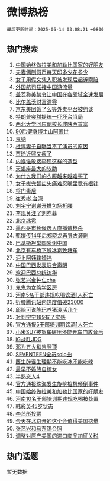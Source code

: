 # 微博热榜

`最后更新时间：2025-05-14 03:08:21 +0800`

## 热门搜索

1. [中国始终做拉美和加勒比国家的好朋友](https://m.weibo.cn/search?containerid=100103type%3D1%26t%3D10%26q%3D%23%E4%B8%AD%E5%9B%BD%E5%A7%8B%E7%BB%88%E5%81%9A%E6%8B%89%E7%BE%8E%E5%92%8C%E5%8A%A0%E5%8B%92%E6%AF%94%E5%9B%BD%E5%AE%B6%E7%9A%84%E5%A5%BD%E6%9C%8B%E5%8F%8B%23&stream_entry_id=51&isnewpage=1&extparam=seat%3D1%26cate%3D10103%26dgr%3D0%26pos%3D0%26filter_type%3Drealtimehot%26stream_entry_id%3D51%26c_type%3D51%26q%3D%2523%25E4%25B8%25AD%25E5%259B%25BD%25E5%25A7%258B%25E7%25BB%2588%25E5%2581%259A%25E6%258B%2589%25E7%25BE%258E%25E5%2592%258C%25E5%258A%25A0%25E5%258B%2592%25E6%25AF%2594%25E5%259B%25BD%25E5%25AE%25B6%25E7%259A%2584%25E5%25A5%25BD%25E6%259C%258B%25E5%258F%258B%2523%26display_time%3D1747163299%26pre_seqid%3D17471632999370234898617)
1. [夫妻俩制假币每天印多少花多少](https://m.weibo.cn/search?containerid=100103type%3D1%26t%3D10%26q%3D%23%E5%A4%AB%E5%A6%BB%E4%BF%A9%E5%88%B6%E5%81%87%E5%B8%81%E6%AF%8F%E5%A4%A9%E5%8D%B0%E5%A4%9A%E5%B0%91%E8%8A%B1%E5%A4%9A%E5%B0%91%23&stream_entry_id=31&isnewpage=1&extparam=seat%3D1%26cate%3D5001%26band_rank%3D1%26stream_entry_id%3D31%26realpos%3D1%26flag%3D2%26lcate%3D5001%26pos%3D0%26filter_type%3Drealtimehot%26dgr%3D0%26c_type%3D31%26q%3D%2523%25E5%25A4%25AB%25E5%25A6%25BB%25E4%25BF%25A9%25E5%2588%25B6%25E5%2581%2587%25E5%25B8%2581%25E6%25AF%258F%25E5%25A4%25A9%25E5%258D%25B0%25E5%25A4%259A%25E5%25B0%2591%25E8%258A%25B1%25E5%25A4%259A%25E5%25B0%2591%2523%26display_time%3D1747163299%26pre_seqid%3D17471632999370234898617)
1. [女子用假文凭入职被发现后起诉索赔](https://m.weibo.cn/search?containerid=100103type%3D1%26t%3D10%26q%3D%23%E5%A5%B3%E5%AD%90%E7%94%A8%E5%81%87%E6%96%87%E5%87%AD%E5%85%A5%E8%81%8C%E8%A2%AB%E5%8F%91%E7%8E%B0%E5%90%8E%E8%B5%B7%E8%AF%89%E7%B4%A2%E8%B5%94%23&stream_entry_id=31&isnewpage=1&extparam=seat%3D1%26cate%3D5001%26band_rank%3D2%26stream_entry_id%3D31%26realpos%3D2%26flag%3D0%26lcate%3D5001%26pos%3D1%26filter_type%3Drealtimehot%26dgr%3D0%26c_type%3D31%26q%3D%2523%25E5%25A5%25B3%25E5%25AD%2590%25E7%2594%25A8%25E5%2581%2587%25E6%2596%2587%25E5%2587%25AD%25E5%2585%25A5%25E8%2581%258C%25E8%25A2%25AB%25E5%258F%2591%25E7%258E%25B0%25E5%2590%258E%25E8%25B5%25B7%25E8%25AF%2589%25E7%25B4%25A2%25E8%25B5%2594%2523%26display_time%3D1747163299%26pre_seqid%3D17471632999370234898617)
1. [外国航司狂接中国游流量](https://m.weibo.cn/search?containerid=100103type%3D1%26t%3D10%26q%3D%23%E5%A4%96%E5%9B%BD%E8%88%AA%E5%8F%B8%E7%8B%82%E6%8E%A5%E4%B8%AD%E5%9B%BD%E6%B8%B8%E6%B5%81%E9%87%8F%23&stream_entry_id=31&isnewpage=1&extparam=seat%3D1%26cate%3D5001%26band_rank%3D3%26stream_entry_id%3D31%26realpos%3D3%26flag%3D0%26lcate%3D5001%26pos%3D2%26filter_type%3Drealtimehot%26dgr%3D0%26c_type%3D31%26q%3D%2523%25E5%25A4%2596%25E5%259B%25BD%25E8%2588%25AA%25E5%258F%25B8%25E7%258B%2582%25E6%258E%25A5%25E4%25B8%25AD%25E5%259B%25BD%25E6%25B8%25B8%25E6%25B5%2581%25E9%2587%258F%2523%26display_time%3D1747163299%26pre_seqid%3D17471632999370234898617)
1. [盖茨称美禁令让中国在各领域全速发展](https://m.weibo.cn/search?containerid=100103type%3D1%26t%3D10%26q%3D%23%E7%9B%96%E8%8C%A8%E7%A7%B0%E7%BE%8E%E7%A6%81%E4%BB%A4%E8%AE%A9%E4%B8%AD%E5%9B%BD%E5%9C%A8%E5%90%84%E9%A2%86%E5%9F%9F%E5%85%A8%E9%80%9F%E5%8F%91%E5%B1%95%23&stream_entry_id=31&isnewpage=1&extparam=seat%3D1%26cate%3D5001%26band_rank%3D4%26stream_entry_id%3D31%26realpos%3D4%26flag%3D0%26lcate%3D5001%26pos%3D3%26filter_type%3Drealtimehot%26dgr%3D0%26c_type%3D31%26q%3D%2523%25E7%259B%2596%25E8%258C%25A8%25E7%25A7%25B0%25E7%25BE%258E%25E7%25A6%2581%25E4%25BB%25A4%25E8%25AE%25A9%25E4%25B8%25AD%25E5%259B%25BD%25E5%259C%25A8%25E5%2590%2584%25E9%25A2%2586%25E5%259F%259F%25E5%2585%25A8%25E9%2580%259F%25E5%258F%2591%25E5%25B1%2595%2523%26display_time%3D1747163299%26pre_seqid%3D17471632999370234898617)
1. [比尔盖茨财富清零](https://m.weibo.cn/search?containerid=100103type%3D1%26t%3D10%26q%3D%23%E6%AF%94%E5%B0%94%E7%9B%96%E8%8C%A8%E8%B4%A2%E5%AF%8C%E6%B8%85%E9%9B%B6%23&stream_entry_id=31&isnewpage=1&extparam=seat%3D1%26cate%3D5001%26band_rank%3D5%26stream_entry_id%3D31%26realpos%3D5%26flag%3D0%26lcate%3D5001%26pos%3D4%26filter_type%3Drealtimehot%26dgr%3D0%26c_type%3D31%26q%3D%2523%25E6%25AF%2594%25E5%25B0%2594%25E7%259B%2596%25E8%258C%25A8%25E8%25B4%25A2%25E5%25AF%258C%25E6%25B8%2585%25E9%259B%25B6%2523%26display_time%3D1747163299%26pre_seqid%3D17471632999370234898617)
1. [京东美团饿了么等外卖平台被约谈](https://m.weibo.cn/search?containerid=100103type%3D1%26t%3D10%26q%3D%23%E4%BA%AC%E4%B8%9C%E7%BE%8E%E5%9B%A2%E9%A5%BF%E4%BA%86%E4%B9%88%E7%AD%89%E5%A4%96%E5%8D%96%E5%B9%B3%E5%8F%B0%E8%A2%AB%E7%BA%A6%E8%B0%88%23&stream_entry_id=31&isnewpage=1&extparam=seat%3D1%26cate%3D5001%26band_rank%3D6%26stream_entry_id%3D31%26realpos%3D6%26flag%3D16%26lcate%3D5001%26pos%3D5%26filter_type%3Drealtimehot%26dgr%3D0%26c_type%3D31%26q%3D%2523%25E4%25BA%25AC%25E4%25B8%259C%25E7%25BE%258E%25E5%259B%25A2%25E9%25A5%25BF%25E4%25BA%2586%25E4%25B9%2588%25E7%25AD%2589%25E5%25A4%2596%25E5%258D%2596%25E5%25B9%25B3%25E5%258F%25B0%25E8%25A2%25AB%25E7%25BA%25A6%25E8%25B0%2588%2523%26display_time%3D1747163299%26pre_seqid%3D17471632999370234898617)
1. [特朗普突然提统一吓坏台当局](https://m.weibo.cn/search?containerid=100103type%3D1%26t%3D10%26q%3D%23%E7%89%B9%E6%9C%97%E6%99%AE%E7%AA%81%E7%84%B6%E6%8F%90%E7%BB%9F%E4%B8%80%E5%90%93%E5%9D%8F%E5%8F%B0%E5%BD%93%E5%B1%80%23&stream_entry_id=31&isnewpage=1&extparam=seat%3D1%26cate%3D5001%26band_rank%3D7%26stream_entry_id%3D31%26realpos%3D7%26flag%3D0%26lcate%3D5001%26pos%3D6%26filter_type%3Drealtimehot%26dgr%3D0%26c_type%3D31%26q%3D%2523%25E7%2589%25B9%25E6%259C%2597%25E6%2599%25AE%25E7%25AA%2581%25E7%2584%25B6%25E6%258F%2590%25E7%25BB%259F%25E4%25B8%2580%25E5%2590%2593%25E5%259D%258F%25E5%258F%25B0%25E5%25BD%2593%25E5%25B1%2580%2523%26display_time%3D1747163299%26pre_seqid%3D17471632999370234898617)
1. [西北大学回应副校长成陕西首富](https://m.weibo.cn/search?containerid=100103type%3D1%26t%3D10%26q%3D%23%E8%A5%BF%E5%8C%97%E5%A4%A7%E5%AD%A6%E5%9B%9E%E5%BA%94%E5%89%AF%E6%A0%A1%E9%95%BF%E6%88%90%E9%99%95%E8%A5%BF%E9%A6%96%E5%AF%8C%23&stream_entry_id=31&isnewpage=1&extparam=seat%3D1%26cate%3D5001%26band_rank%3D8%26stream_entry_id%3D31%26realpos%3D8%26flag%3D0%26lcate%3D5001%26pos%3D7%26filter_type%3Drealtimehot%26dgr%3D0%26c_type%3D31%26q%3D%2523%25E8%25A5%25BF%25E5%258C%2597%25E5%25A4%25A7%25E5%25AD%25A6%25E5%259B%259E%25E5%25BA%2594%25E5%2589%25AF%25E6%25A0%25A1%25E9%2595%25BF%25E6%2588%2590%25E9%2599%2595%25E8%25A5%25BF%25E9%25A6%2596%25E5%25AF%258C%2523%26display_time%3D1747163299%26pre_seqid%3D17471632999370234898617)
1. [90后健身博主山阿离世](https://m.weibo.cn/search?containerid=100103type%3D1%26t%3D10%26q%3D%2390%E5%90%8E%E5%81%A5%E8%BA%AB%E5%8D%9A%E4%B8%BB%E5%B1%B1%E9%98%BF%E7%A6%BB%E4%B8%96%23&stream_entry_id=31&isnewpage=1&extparam=seat%3D1%26cate%3D5001%26band_rank%3D9%26stream_entry_id%3D31%26realpos%3D9%26flag%3D0%26lcate%3D5001%26pos%3D8%26filter_type%3Drealtimehot%26dgr%3D0%26c_type%3D31%26q%3D%252390%25E5%2590%258E%25E5%2581%25A5%25E8%25BA%25AB%25E5%258D%259A%25E4%25B8%25BB%25E5%25B1%25B1%25E9%2598%25BF%25E7%25A6%25BB%25E4%25B8%2596%2523%26display_time%3D1747163299%26pre_seqid%3D17471632999370234898617)
1. [戛纳](https://m.weibo.cn/search?containerid=100103type%3D1%26t%3D10%26q%3D%23%E6%88%9B%E7%BA%B3%23&stream_entry_id=31&isnewpage=1&extparam=seat%3D1%26cate%3D5001%26band_rank%3D10%26stream_entry_id%3D31%26realpos%3D10%26flag%3D0%26lcate%3D5001%26pos%3D9%26filter_type%3Drealtimehot%26dgr%3D0%26c_type%3D31%26q%3D%2523%25E6%2588%259B%25E7%25BA%25B3%2523%26display_time%3D1747163299%26pre_seqid%3D17471632999370234898617)
1. [杜淳妻子自曝当不了演员的原因](https://m.weibo.cn/search?containerid=100103type%3D1%26t%3D10%26q%3D%23%E6%9D%9C%E6%B7%B3%E5%A6%BB%E5%AD%90%E8%87%AA%E6%9B%9D%E5%BD%93%E4%B8%8D%E4%BA%86%E6%BC%94%E5%91%98%E7%9A%84%E5%8E%9F%E5%9B%A0%23&stream_entry_id=31&isnewpage=1&extparam=seat%3D1%26cate%3D5001%26band_rank%3D11%26stream_entry_id%3D31%26realpos%3D11%26flag%3D2%26lcate%3D5001%26pos%3D10%26filter_type%3Drealtimehot%26dgr%3D0%26c_type%3D31%26q%3D%2523%25E6%259D%259C%25E6%25B7%25B3%25E5%25A6%25BB%25E5%25AD%2590%25E8%2587%25AA%25E6%259B%259D%25E5%25BD%2593%25E4%25B8%258D%25E4%25BA%2586%25E6%25BC%2594%25E5%2591%2598%25E7%259A%2584%25E5%258E%259F%25E5%259B%25A0%2523%26display_time%3D1747163299%26pre_seqid%3D17471632999370234898617)
1. [贾玲近照又瘦了](https://m.weibo.cn/search?containerid=100103type%3D1%26t%3D10%26q%3D%23%E8%B4%BE%E7%8E%B2%E8%BF%91%E7%85%A7%E5%8F%88%E7%98%A6%E4%BA%86%23&stream_entry_id=31&isnewpage=1&extparam=seat%3D1%26cate%3D5001%26band_rank%3D12%26stream_entry_id%3D31%26realpos%3D12%26flag%3D2%26lcate%3D5001%26pos%3D11%26filter_type%3Drealtimehot%26dgr%3D0%26c_type%3D31%26q%3D%2523%25E8%25B4%25BE%25E7%258E%25B2%25E8%25BF%2591%25E7%2585%25A7%25E5%258F%2588%25E7%2598%25A6%25E4%25BA%2586%2523%26display_time%3D1747163299%26pre_seqid%3D17471632999370234898617)
1. [内娱谁敢接李现这样的造型](https://m.weibo.cn/search?containerid=100103type%3D1%26t%3D10%26q%3D%E5%86%85%E5%A8%B1%E8%B0%81%E6%95%A2%E6%8E%A5%E6%9D%8E%E7%8E%B0%E8%BF%99%E6%A0%B7%E7%9A%84%E9%80%A0%E5%9E%8B&stream_entry_id=31&isnewpage=1&extparam=seat%3D1%26cate%3D5001%26band_rank%3D13%26stream_entry_id%3D31%26realpos%3D13%26flag%3D0%26lcate%3D5001%26pos%3D12%26filter_type%3Drealtimehot%26dgr%3D0%26c_type%3D31%26q%3D%25E5%2586%2585%25E5%25A8%25B1%25E8%25B0%2581%25E6%2595%25A2%25E6%258E%25A5%25E6%259D%258E%25E7%258E%25B0%25E8%25BF%2599%25E6%25A0%25B7%25E7%259A%2584%25E9%2580%25A0%25E5%259E%258B%26display_time%3D1747163299%26pre_seqid%3D17471632999370234898617)
1. [天蝎座最大的软肋](https://m.weibo.cn/search?containerid=100103type%3D1%26t%3D10%26q%3D%23%E5%A4%A9%E8%9D%8E%E5%BA%A7%E6%9C%80%E5%A4%A7%E7%9A%84%E8%BD%AF%E8%82%8B%23&stream_entry_id=31&isnewpage=1&extparam=seat%3D1%26cate%3D5001%26band_rank%3D14%26stream_entry_id%3D31%26realpos%3D14%26flag%3D0%26lcate%3D5001%26pos%3D13%26filter_type%3Drealtimehot%26dgr%3D0%26c_type%3D31%26q%3D%2523%25E5%25A4%25A9%25E8%259D%258E%25E5%25BA%25A7%25E6%259C%2580%25E5%25A4%25A7%25E7%259A%2584%25E8%25BD%25AF%25E8%2582%258B%2523%26display_time%3D1747163299%26pre_seqid%3D17471632999370234898617)
1. [为什么我们的衣服越来越难买了](https://m.weibo.cn/search?containerid=100103type%3D1%26t%3D10%26q%3D%23%E4%B8%BA%E4%BB%80%E4%B9%88%E6%88%91%E4%BB%AC%E7%9A%84%E8%A1%A3%E6%9C%8D%E8%B6%8A%E6%9D%A5%E8%B6%8A%E9%9A%BE%E4%B9%B0%E4%BA%86%23&stream_entry_id=31&isnewpage=1&extparam=seat%3D1%26cate%3D5001%26band_rank%3D15%26stream_entry_id%3D31%26realpos%3D15%26flag%3D0%26lcate%3D5001%26pos%3D14%26filter_type%3Drealtimehot%26dgr%3D0%26c_type%3D31%26q%3D%2523%25E4%25B8%25BA%25E4%25BB%2580%25E4%25B9%2588%25E6%2588%2591%25E4%25BB%25AC%25E7%259A%2584%25E8%25A1%25A3%25E6%259C%258D%25E8%25B6%258A%25E6%259D%25A5%25E8%25B6%258A%25E9%259A%25BE%25E4%25B9%25B0%25E4%25BA%2586%2523%26display_time%3D1747163299%26pre_seqid%3D17471632999370234898617)
1. [女子拔完智齿头痛难忍嘴里竟有根针](https://m.weibo.cn/search?containerid=100103type%3D1%26t%3D10%26q%3D%23%E5%A5%B3%E5%AD%90%E6%8B%94%E5%AE%8C%E6%99%BA%E9%BD%BF%E5%A4%B4%E7%97%9B%E9%9A%BE%E5%BF%8D%E5%98%B4%E9%87%8C%E7%AB%9F%E6%9C%89%E6%A0%B9%E9%92%88%23&stream_entry_id=31&isnewpage=1&extparam=seat%3D1%26cate%3D5001%26band_rank%3D16%26stream_entry_id%3D31%26realpos%3D16%26flag%3D0%26lcate%3D5001%26pos%3D15%26filter_type%3Drealtimehot%26dgr%3D0%26c_type%3D31%26q%3D%2523%25E5%25A5%25B3%25E5%25AD%2590%25E6%258B%2594%25E5%25AE%258C%25E6%2599%25BA%25E9%25BD%25BF%25E5%25A4%25B4%25E7%2597%259B%25E9%259A%25BE%25E5%25BF%258D%25E5%2598%25B4%25E9%2587%258C%25E7%25AB%259F%25E6%259C%2589%25E6%25A0%25B9%25E9%2592%2588%2523%26display_time%3D1747163299%26pre_seqid%3D17471632999370234898617)
1. [将门毒后](https://m.weibo.cn/search?containerid=100103type%3D1%26t%3D10%26q%3D%E5%B0%86%E9%97%A8%E6%AF%92%E5%90%8E&stream_entry_id=31&isnewpage=1&extparam=seat%3D1%26cate%3D5001%26band_rank%3D17%26stream_entry_id%3D31%26realpos%3D17%26flag%3D0%26lcate%3D5001%26pos%3D16%26filter_type%3Drealtimehot%26dgr%3D0%26c_type%3D31%26q%3D%25E5%25B0%2586%25E9%2597%25A8%25E6%25AF%2592%25E5%2590%258E%26display_time%3D1747163299%26pre_seqid%3D17471632999370234898617)
1. [崔秀彬 台湾](https://m.weibo.cn/search?containerid=100103type%3D1%26t%3D10%26q%3D%E5%B4%94%E7%A7%80%E5%BD%AC+%E5%8F%B0%E6%B9%BE&stream_entry_id=31&isnewpage=1&extparam=seat%3D1%26cate%3D5001%26band_rank%3D18%26stream_entry_id%3D31%26realpos%3D18%26flag%3D0%26lcate%3D5001%26pos%3D17%26filter_type%3Drealtimehot%26dgr%3D0%26c_type%3D31%26q%3D%25E5%25B4%2594%25E7%25A7%2580%25E5%25BD%25AC%2520%25E5%258F%25B0%25E6%25B9%25BE%26display_time%3D1747163299%26pre_seqid%3D17471632999370234898617)
1. [刘宇宁谢谢开推包场折腰](https://m.weibo.cn/search?containerid=100103type%3D1%26t%3D10%26q%3D%23%E5%88%98%E5%AE%87%E5%AE%81%E8%B0%A2%E8%B0%A2%E5%BC%80%E6%8E%A8%E5%8C%85%E5%9C%BA%E6%8A%98%E8%85%B0%23&stream_entry_id=31&isnewpage=1&extparam=seat%3D1%26cate%3D5001%26band_rank%3D19%26stream_entry_id%3D31%26realpos%3D19%26flag%3D0%26lcate%3D5001%26pos%3D18%26filter_type%3Drealtimehot%26dgr%3D0%26c_type%3D31%26q%3D%2523%25E5%2588%2598%25E5%25AE%2587%25E5%25AE%2581%25E8%25B0%25A2%25E8%25B0%25A2%25E5%25BC%2580%25E6%258E%25A8%25E5%258C%2585%25E5%259C%25BA%25E6%258A%2598%25E8%2585%25B0%2523%26display_time%3D1747163299%26pre_seqid%3D17471632999370234898617)
1. [李现关注了刘亦菲](https://m.weibo.cn/search?containerid=100103type%3D1%26t%3D10%26q%3D%23%E6%9D%8E%E7%8E%B0%E5%85%B3%E6%B3%A8%E4%BA%86%E5%88%98%E4%BA%A6%E8%8F%B2%23&stream_entry_id=31&isnewpage=1&extparam=seat%3D1%26cate%3D5001%26band_rank%3D20%26stream_entry_id%3D31%26realpos%3D20%26flag%3D0%26lcate%3D5001%26pos%3D19%26filter_type%3Drealtimehot%26dgr%3D0%26c_type%3D31%26q%3D%2523%25E6%259D%258E%25E7%258E%25B0%25E5%2585%25B3%25E6%25B3%25A8%25E4%25BA%2586%25E5%2588%2598%25E4%25BA%25A6%25E8%258F%25B2%2523%26display_time%3D1747163299%26pre_seqid%3D17471632999370234898617)
1. [北京冰雹](https://m.weibo.cn/search?containerid=100103type%3D1%26t%3D10%26q%3D%E5%8C%97%E4%BA%AC%E5%86%B0%E9%9B%B9&stream_entry_id=31&isnewpage=1&extparam=seat%3D1%26cate%3D5001%26band_rank%3D21%26stream_entry_id%3D31%26realpos%3D21%26flag%3D0%26lcate%3D5001%26pos%3D20%26filter_type%3Drealtimehot%26dgr%3D0%26c_type%3D31%26q%3D%25E5%258C%2597%25E4%25BA%25AC%25E5%2586%25B0%25E9%259B%25B9%26display_time%3D1747163299%26pre_seqid%3D17471632999370234898617)
1. [墨西哥市长候选人直播遭枪杀](https://m.weibo.cn/search?containerid=100103type%3D1%26t%3D10%26q%3D%23%E5%A2%A8%E8%A5%BF%E5%93%A5%E5%B8%82%E9%95%BF%E5%80%99%E9%80%89%E4%BA%BA%E7%9B%B4%E6%92%AD%E9%81%AD%E6%9E%AA%E6%9D%80%23&stream_entry_id=31&isnewpage=1&extparam=seat%3D1%26cate%3D5001%26band_rank%3D22%26stream_entry_id%3D31%26realpos%3D22%26flag%3D0%26lcate%3D5001%26pos%3D21%26filter_type%3Drealtimehot%26dgr%3D0%26c_type%3D31%26q%3D%2523%25E5%25A2%25A8%25E8%25A5%25BF%25E5%2593%25A5%25E5%25B8%2582%25E9%2595%25BF%25E5%2580%2599%25E9%2580%2589%25E4%25BA%25BA%25E7%259B%25B4%25E6%2592%25AD%25E9%2581%25AD%25E6%259E%25AA%25E6%259D%2580%2523%26display_time%3D1747163299%26pre_seqid%3D17471632999370234898617)
1. [甄嬛传14年后郑晓龙再导古装剧](https://m.weibo.cn/search?containerid=100103type%3D1%26t%3D10%26q%3D%23%E7%94%84%E5%AC%9B%E4%BC%A014%E5%B9%B4%E5%90%8E%E9%83%91%E6%99%93%E9%BE%99%E5%86%8D%E5%AF%BC%E5%8F%A4%E8%A3%85%E5%89%A7%23&stream_entry_id=31&isnewpage=1&extparam=seat%3D1%26cate%3D5001%26band_rank%3D23%26stream_entry_id%3D31%26realpos%3D23%26flag%3D0%26lcate%3D5001%26pos%3D22%26filter_type%3Drealtimehot%26dgr%3D0%26c_type%3D31%26q%3D%2523%25E7%2594%2584%25E5%25AC%259B%25E4%25BC%25A014%25E5%25B9%25B4%25E5%2590%258E%25E9%2583%2591%25E6%2599%2593%25E9%25BE%2599%25E5%2586%258D%25E5%25AF%25BC%25E5%258F%25A4%25E8%25A3%2585%25E5%2589%25A7%2523%26display_time%3D1747163299%26pre_seqid%3D17471632999370234898617)
1. [巴基斯坦举国感谢中国](https://m.weibo.cn/search?containerid=100103type%3D1%26t%3D10%26q%3D%E5%B7%B4%E5%9F%BA%E6%96%AF%E5%9D%A6%E4%B8%BE%E5%9B%BD%E6%84%9F%E8%B0%A2%E4%B8%AD%E5%9B%BD&stream_entry_id=31&isnewpage=1&extparam=seat%3D1%26cate%3D5001%26band_rank%3D24%26stream_entry_id%3D31%26realpos%3D24%26flag%3D0%26lcate%3D5001%26pos%3D23%26filter_type%3Drealtimehot%26dgr%3D0%26c_type%3D31%26q%3D%25E5%25B7%25B4%25E5%259F%25BA%25E6%2596%25AF%25E5%259D%25A6%25E4%25B8%25BE%25E5%259B%25BD%25E6%2584%259F%25E8%25B0%25A2%25E4%25B8%25AD%25E5%259B%25BD%26display_time%3D1747163299%26pre_seqid%3D17471632999370234898617)
1. [北京有车桥下躲冰雹致堵车](https://m.weibo.cn/search?containerid=100103type%3D1%26t%3D10%26q%3D%23%E5%8C%97%E4%BA%AC%E6%9C%89%E8%BD%A6%E6%A1%A5%E4%B8%8B%E8%BA%B2%E5%86%B0%E9%9B%B9%E8%87%B4%E5%A0%B5%E8%BD%A6%23&stream_entry_id=31&isnewpage=1&extparam=seat%3D1%26cate%3D5001%26band_rank%3D25%26stream_entry_id%3D31%26realpos%3D25%26flag%3D0%26lcate%3D5001%26pos%3D24%26filter_type%3Drealtimehot%26dgr%3D0%26c_type%3D31%26q%3D%2523%25E5%258C%2597%25E4%25BA%25AC%25E6%259C%2589%25E8%25BD%25A6%25E6%25A1%25A5%25E4%25B8%258B%25E8%25BA%25B2%25E5%2586%25B0%25E9%259B%25B9%25E8%2587%25B4%25E5%25A0%25B5%25E8%25BD%25A6%2523%26display_time%3D1747163299%26pre_seqid%3D17471632999370234898617)
1. [沪上阿姨鞠婧祎](https://m.weibo.cn/search?containerid=100103type%3D1%26t%3D10%26q%3D%23%E6%B2%AA%E4%B8%8A%E9%98%BF%E5%A7%A8%E9%9E%A0%E5%A9%A7%E7%A5%8E%23&stream_entry_id=31&isnewpage=1&extparam=seat%3D1%26cate%3D5001%26band_rank%3D26%26stream_entry_id%3D31%26realpos%3D26%26flag%3D0%26lcate%3D5001%26pos%3D25%26filter_type%3Drealtimehot%26dgr%3D0%26c_type%3D31%26q%3D%2523%25E6%25B2%25AA%25E4%25B8%258A%25E9%2598%25BF%25E5%25A7%25A8%25E9%259E%25A0%25E5%25A9%25A7%25E7%25A5%258E%2523%26display_time%3D1747163299%26pre_seqid%3D17471632999370234898617)
1. [中国巴西发表联合声明](https://m.weibo.cn/search?containerid=100103type%3D1%26t%3D10%26q%3D%23%E4%B8%AD%E5%9B%BD%E5%B7%B4%E8%A5%BF%E5%8F%91%E8%A1%A8%E8%81%94%E5%90%88%E5%A3%B0%E6%98%8E%23&stream_entry_id=31&isnewpage=1&extparam=seat%3D1%26cate%3D5001%26band_rank%3D27%26stream_entry_id%3D31%26realpos%3D27%26flag%3D0%26lcate%3D5001%26pos%3D26%26filter_type%3Drealtimehot%26dgr%3D0%26c_type%3D31%26q%3D%2523%25E4%25B8%25AD%25E5%259B%25BD%25E5%25B7%25B4%25E8%25A5%25BF%25E5%258F%2591%25E8%25A1%25A8%25E8%2581%2594%25E5%2590%2588%25E5%25A3%25B0%25E6%2598%258E%2523%26display_time%3D1747163299%26pre_seqid%3D17471632999370234898617)
1. [欢迎巴西总统访华](https://m.weibo.cn/search?containerid=100103type%3D1%26t%3D10%26q%3D%23%E6%AC%A2%E8%BF%8E%E5%B7%B4%E8%A5%BF%E6%80%BB%E7%BB%9F%E8%AE%BF%E5%8D%8E%23&stream_entry_id=31&isnewpage=1&extparam=seat%3D1%26cate%3D5001%26band_rank%3D28%26stream_entry_id%3D31%26realpos%3D28%26flag%3D1%26lcate%3D5001%26pos%3D27%26filter_type%3Drealtimehot%26dgr%3D0%26c_type%3D31%26q%3D%2523%25E6%25AC%25A2%25E8%25BF%258E%25E5%25B7%25B4%25E8%25A5%25BF%25E6%2580%25BB%25E7%25BB%259F%25E8%25AE%25BF%25E5%258D%258E%2523%26display_time%3D1747163299%26pre_seqid%3D17471632999370234898617)
1. [张艺兴金钟仁cha](https://m.weibo.cn/search?containerid=100103type%3D1%26t%3D10%26q%3D%23%E5%BC%A0%E8%89%BA%E5%85%B4%E9%87%91%E9%92%9F%E4%BB%81cha%23&stream_entry_id=31&isnewpage=1&extparam=seat%3D1%26cate%3D5001%26band_rank%3D29%26stream_entry_id%3D31%26realpos%3D29%26flag%3D0%26lcate%3D5001%26pos%3D28%26filter_type%3Drealtimehot%26dgr%3D0%26c_type%3D31%26q%3D%2523%25E5%25BC%25A0%25E8%2589%25BA%25E5%2585%25B4%25E9%2587%2591%25E9%2592%259F%25E4%25BB%2581cha%2523%26display_time%3D1747163299%26pre_seqid%3D17471632999370234898617)
1. [鬼鬼为女购学区房](https://m.weibo.cn/search?containerid=100103type%3D1%26t%3D10%26q%3D%23%E9%AC%BC%E9%AC%BC%E4%B8%BA%E5%A5%B3%E8%B4%AD%E5%AD%A6%E5%8C%BA%E6%88%BF%23&stream_entry_id=31&isnewpage=1&extparam=seat%3D1%26cate%3D5001%26band_rank%3D30%26stream_entry_id%3D31%26realpos%3D30%26flag%3D0%26lcate%3D5001%26pos%3D29%26filter_type%3Drealtimehot%26dgr%3D0%26c_type%3D31%26q%3D%2523%25E9%25AC%25BC%25E9%25AC%25BC%25E4%25B8%25BA%25E5%25A5%25B3%25E8%25B4%25AD%25E5%25AD%25A6%25E5%258C%25BA%25E6%2588%25BF%2523%26display_time%3D1747163299%26pre_seqid%3D17471632999370234898617)
1. [河南5名干部违规吃喝饮酒1人死亡](https://m.weibo.cn/search?containerid=100103type%3D1%26t%3D10%26q%3D%23%E6%B2%B3%E5%8D%975%E5%90%8D%E5%B9%B2%E9%83%A8%E8%BF%9D%E8%A7%84%E5%90%83%E5%96%9D%E9%A5%AE%E9%85%921%E4%BA%BA%E6%AD%BB%E4%BA%A1%23&stream_entry_id=31&isnewpage=1&extparam=seat%3D1%26cate%3D5001%26band_rank%3D31%26stream_entry_id%3D31%26realpos%3D31%26flag%3D0%26lcate%3D5001%26pos%3D30%26filter_type%3Drealtimehot%26dgr%3D0%26c_type%3D31%26q%3D%2523%25E6%25B2%25B3%25E5%258D%25975%25E5%2590%258D%25E5%25B9%25B2%25E9%2583%25A8%25E8%25BF%259D%25E8%25A7%2584%25E5%2590%2583%25E5%2596%259D%25E9%25A5%25AE%25E9%2585%25921%25E4%25BA%25BA%25E6%25AD%25BB%25E4%25BA%25A1%2523%26display_time%3D1747163299%26pre_seqid%3D17471632999370234898617)
1. [折腰腾讯站内热度值破23000](https://m.weibo.cn/search?containerid=100103type%3D1%26t%3D10%26q%3D%E6%8A%98%E8%85%B0%E8%85%BE%E8%AE%AF%E7%AB%99%E5%86%85%E7%83%AD%E5%BA%A6%E5%80%BC%E7%A0%B423000&stream_entry_id=31&isnewpage=1&extparam=seat%3D1%26cate%3D5001%26band_rank%3D32%26stream_entry_id%3D31%26realpos%3D32%26flag%3D1%26lcate%3D5001%26pos%3D31%26filter_type%3Drealtimehot%26dgr%3D0%26c_type%3D31%26q%3D%25E6%258A%2598%25E8%2585%25B0%25E8%2585%25BE%25E8%25AE%25AF%25E7%25AB%2599%25E5%2586%2585%25E7%2583%25AD%25E5%25BA%25A6%25E5%2580%25BC%25E7%25A0%25B423000%26display_time%3D1747163299%26pre_seqid%3D17471632999370234898617)
1. [邱贻可说陈玘养猪没活几个](https://m.weibo.cn/search?containerid=100103type%3D1%26t%3D10%26q%3D%23%E9%82%B1%E8%B4%BB%E5%8F%AF%E8%AF%B4%E9%99%88%E7%8E%98%E5%85%BB%E7%8C%AA%E6%B2%A1%E6%B4%BB%E5%87%A0%E4%B8%AA%23&stream_entry_id=31&isnewpage=1&extparam=seat%3D1%26cate%3D5001%26band_rank%3D33%26stream_entry_id%3D31%26realpos%3D33%26flag%3D0%26lcate%3D5001%26pos%3D32%26filter_type%3Drealtimehot%26dgr%3D0%26c_type%3D31%26q%3D%2523%25E9%2582%25B1%25E8%25B4%25BB%25E5%258F%25AF%25E8%25AF%25B4%25E9%2599%2588%25E7%258E%2598%25E5%2585%25BB%25E7%258C%25AA%25E6%25B2%25A1%25E6%25B4%25BB%25E5%2587%25A0%25E4%25B8%25AA%2523%26display_time%3D1747163299%26pre_seqid%3D17471632999370234898617)
1. [对刘宇宁189有了实感](https://m.weibo.cn/search?containerid=100103type%3D1%26t%3D10%26q%3D%E5%AF%B9%E5%88%98%E5%AE%87%E5%AE%81189%E6%9C%89%E4%BA%86%E5%AE%9E%E6%84%9F&stream_entry_id=31&isnewpage=1&extparam=seat%3D1%26cate%3D5001%26band_rank%3D34%26stream_entry_id%3D31%26realpos%3D34%26flag%3D0%26lcate%3D5001%26pos%3D33%26filter_type%3Drealtimehot%26dgr%3D0%26c_type%3D31%26q%3D%25E5%25AF%25B9%25E5%2588%2598%25E5%25AE%2587%25E5%25AE%2581189%25E6%259C%2589%25E4%25BA%2586%25E5%25AE%259E%25E6%2584%259F%26display_time%3D1747163299%26pre_seqid%3D17471632999370234898617)
1. [官方通报5干部培训期饮酒1人死亡](https://m.weibo.cn/search?containerid=100103type%3D1%26t%3D10%26q%3D%23%E5%AE%98%E6%96%B9%E9%80%9A%E6%8A%A55%E5%B9%B2%E9%83%A8%E5%9F%B9%E8%AE%AD%E6%9C%9F%E9%A5%AE%E9%85%921%E4%BA%BA%E6%AD%BB%E4%BA%A1%23&stream_entry_id=31&isnewpage=1&extparam=seat%3D1%26cate%3D5001%26band_rank%3D35%26stream_entry_id%3D31%26realpos%3D35%26flag%3D0%26lcate%3D5001%26pos%3D34%26filter_type%3Drealtimehot%26dgr%3D0%26c_type%3D31%26q%3D%2523%25E5%25AE%2598%25E6%2596%25B9%25E9%2580%259A%25E6%258A%25A55%25E5%25B9%25B2%25E9%2583%25A8%25E5%259F%25B9%25E8%25AE%25AD%25E6%259C%259F%25E9%25A5%25AE%25E9%2585%25921%25E4%25BA%25BA%25E6%25AD%25BB%25E4%25BA%25A1%2523%26display_time%3D1747163299%26pre_seqid%3D17471632999370234898617)
1. [小米SU7被货车碾压还能开车门放音乐](https://m.weibo.cn/search?containerid=100103type%3D1%26t%3D10%26q%3D%23%E5%B0%8F%E7%B1%B3SU7%E8%A2%AB%E8%B4%A7%E8%BD%A6%E7%A2%BE%E5%8E%8B%E8%BF%98%E8%83%BD%E5%BC%80%E8%BD%A6%E9%97%A8%E6%94%BE%E9%9F%B3%E4%B9%90%23&stream_entry_id=31&isnewpage=1&extparam=seat%3D1%26cate%3D5001%26band_rank%3D36%26stream_entry_id%3D31%26realpos%3D36%26flag%3D0%26lcate%3D5001%26pos%3D35%26filter_type%3Drealtimehot%26dgr%3D0%26c_type%3D31%26q%3D%2523%25E5%25B0%258F%25E7%25B1%25B3SU7%25E8%25A2%25AB%25E8%25B4%25A7%25E8%25BD%25A6%25E7%25A2%25BE%25E5%258E%258B%25E8%25BF%2598%25E8%2583%25BD%25E5%25BC%2580%25E8%25BD%25A6%25E9%2597%25A8%25E6%2594%25BE%25E9%259F%25B3%25E4%25B9%2590%2523%26display_time%3D1747163299%26pre_seqid%3D17471632999370234898617)
1. [iG战胜JDG](https://m.weibo.cn/search?containerid=100103type%3D1%26t%3D10%26q%3D%23iG%E6%88%98%E8%83%9CJDG%23&stream_entry_id=31&isnewpage=1&extparam=seat%3D1%26cate%3D5001%26band_rank%3D37%26stream_entry_id%3D31%26realpos%3D37%26flag%3D0%26lcate%3D5001%26pos%3D36%26filter_type%3Drealtimehot%26dgr%3D0%26c_type%3D31%26q%3D%2523iG%25E6%2588%2598%25E8%2583%259CJDG%2523%26display_time%3D1747163299%26pre_seqid%3D17471632999370234898617)
1. [邓为五大销售登顶](https://m.weibo.cn/search?containerid=100103type%3D1%26t%3D10%26q%3D%23%E9%82%93%E4%B8%BA%E4%BA%94%E5%A4%A7%E9%94%80%E5%94%AE%E7%99%BB%E9%A1%B6%23&stream_entry_id=31&isnewpage=1&extparam=seat%3D1%26cate%3D5001%26band_rank%3D38%26stream_entry_id%3D31%26realpos%3D38%26flag%3D0%26lcate%3D5001%26pos%3D37%26filter_type%3Drealtimehot%26dgr%3D0%26c_type%3D31%26q%3D%2523%25E9%2582%2593%25E4%25B8%25BA%25E4%25BA%2594%25E5%25A4%25A7%25E9%2594%2580%25E5%2594%25AE%25E7%2599%25BB%25E9%25A1%25B6%2523%26display_time%3D1747163299%26pre_seqid%3D17471632999370234898617)
1. [SEVENTEEN全员solo曲](https://m.weibo.cn/search?containerid=100103type%3D1%26t%3D10%26q%3D%23SEVENTEEN%E5%85%A8%E5%91%98solo%E6%9B%B2%23&stream_entry_id=31&isnewpage=1&extparam=seat%3D1%26cate%3D5001%26band_rank%3D39%26stream_entry_id%3D31%26realpos%3D39%26flag%3D0%26lcate%3D5001%26pos%3D38%26filter_type%3Drealtimehot%26dgr%3D0%26c_type%3D31%26q%3D%2523SEVENTEEN%25E5%2585%25A8%25E5%2591%2598solo%25E6%259B%25B2%2523%26display_time%3D1747163299%26pre_seqid%3D17471632999370234898617)
1. [医生辟谣生理期不能吃冰不能吃辣](https://m.weibo.cn/search?containerid=100103type%3D1%26t%3D10%26q%3D%23%E5%8C%BB%E7%94%9F%E8%BE%9F%E8%B0%A3%E7%94%9F%E7%90%86%E6%9C%9F%E4%B8%8D%E8%83%BD%E5%90%83%E5%86%B0%E4%B8%8D%E8%83%BD%E5%90%83%E8%BE%A3%23&stream_entry_id=31&isnewpage=1&extparam=seat%3D1%26cate%3D5001%26band_rank%3D40%26stream_entry_id%3D31%26realpos%3D40%26flag%3D0%26lcate%3D5001%26pos%3D39%26filter_type%3Drealtimehot%26dgr%3D0%26c_type%3D31%26q%3D%2523%25E5%258C%25BB%25E7%2594%259F%25E8%25BE%259F%25E8%25B0%25A3%25E7%2594%259F%25E7%2590%2586%25E6%259C%259F%25E4%25B8%258D%25E8%2583%25BD%25E5%2590%2583%25E5%2586%25B0%25E4%25B8%258D%25E8%2583%25BD%25E5%2590%2583%25E8%25BE%25A3%2523%26display_time%3D1747163299%26pre_seqid%3D17471632999370234898617)
1. [最早不婚族自梳女](https://m.weibo.cn/search?containerid=100103type%3D1%26t%3D10%26q%3D%23%E6%9C%80%E6%97%A9%E4%B8%8D%E5%A9%9A%E6%97%8F%E8%87%AA%E6%A2%B3%E5%A5%B3%23&stream_entry_id=31&isnewpage=1&extparam=seat%3D1%26cate%3D5001%26band_rank%3D41%26stream_entry_id%3D31%26realpos%3D41%26flag%3D0%26lcate%3D5001%26pos%3D40%26filter_type%3Drealtimehot%26dgr%3D0%26c_type%3D31%26q%3D%2523%25E6%259C%2580%25E6%2597%25A9%25E4%25B8%258D%25E5%25A9%259A%25E6%2597%258F%25E8%2587%25AA%25E6%25A2%25B3%25E5%25A5%25B3%2523%26display_time%3D1747163299%26pre_seqid%3D17471632999370234898617)
1. [半熟恋人4](https://m.weibo.cn/search?containerid=100103type%3D1%26t%3D10%26q%3D%E5%8D%8A%E7%86%9F%E6%81%8B%E4%BA%BA4&stream_entry_id=31&isnewpage=1&extparam=seat%3D1%26cate%3D5001%26band_rank%3D42%26stream_entry_id%3D31%26realpos%3D42%26flag%3D0%26lcate%3D5001%26pos%3D41%26filter_type%3Drealtimehot%26dgr%3D0%26c_type%3D31%26q%3D%25E5%258D%258A%25E7%2586%259F%25E6%2581%258B%25E4%25BA%25BA4%26display_time%3D1747163299%26pre_seqid%3D17471632999370234898617)
1. [官方通报珠海发生旋挖桩机倾倒事件](https://m.weibo.cn/search?containerid=100103type%3D1%26t%3D10%26q%3D%23%E5%AE%98%E6%96%B9%E9%80%9A%E6%8A%A5%E7%8F%A0%E6%B5%B7%E5%8F%91%E7%94%9F%E6%97%8B%E6%8C%96%E6%A1%A9%E6%9C%BA%E5%80%BE%E5%80%92%E4%BA%8B%E4%BB%B6%23&stream_entry_id=31&isnewpage=1&extparam=seat%3D1%26cate%3D5001%26band_rank%3D43%26stream_entry_id%3D31%26realpos%3D43%26flag%3D0%26lcate%3D5001%26pos%3D42%26filter_type%3Drealtimehot%26dgr%3D0%26c_type%3D31%26q%3D%2523%25E5%25AE%2598%25E6%2596%25B9%25E9%2580%259A%25E6%258A%25A5%25E7%258F%25A0%25E6%25B5%25B7%25E5%258F%2591%25E7%2594%259F%25E6%2597%258B%25E6%258C%2596%25E6%25A1%25A9%25E6%259C%25BA%25E5%2580%25BE%25E5%2580%2592%25E4%25BA%258B%25E4%25BB%25B6%2523%26display_time%3D1747163299%26pre_seqid%3D17471632999370234898617)
1. [中国始终做拉美和加勒比国家的好朋友](https://m.weibo.cn/search?containerid=100103type%3D1%26t%3D10%26q%3D%23%E4%B8%AD%E5%9B%BD%E5%A7%8B%E7%BB%88%E5%81%9A%E6%8B%89%E7%BE%8E%E5%92%8C%E5%8A%A0%E5%8B%92%E6%AF%94%E5%9B%BD%E5%AE%B6%E7%9A%84%E5%A5%BD%E6%9C%8B%E5%8F%8B%23&stream_entry_id=31&isnewpage=1&extparam=seat%3D1%26cate%3D5001%26band_rank%3D44%26stream_entry_id%3D31%26realpos%3D44%26flag%3D1%26lcate%3D5001%26pos%3D43%26filter_type%3Drealtimehot%26dgr%3D0%26c_type%3D31%26q%3D%2523%25E4%25B8%25AD%25E5%259B%25BD%25E5%25A7%258B%25E7%25BB%2588%25E5%2581%259A%25E6%258B%2589%25E7%25BE%258E%25E5%2592%258C%25E5%258A%25A0%25E5%258B%2592%25E6%25AF%2594%25E5%259B%25BD%25E5%25AE%25B6%25E7%259A%2584%25E5%25A5%25BD%25E6%259C%258B%25E5%258F%258B%2523%26display_time%3D1747163299%26pre_seqid%3D17471632999370234898617)
1. [河南10名干部培训期违规吃喝被处置](https://m.weibo.cn/search?containerid=100103type%3D1%26t%3D10%26q%3D%23%E6%B2%B3%E5%8D%9710%E5%90%8D%E5%B9%B2%E9%83%A8%E5%9F%B9%E8%AE%AD%E6%9C%9F%E8%BF%9D%E8%A7%84%E5%90%83%E5%96%9D%E8%A2%AB%E5%A4%84%E7%BD%AE%23&stream_entry_id=31&isnewpage=1&extparam=seat%3D1%26cate%3D5001%26band_rank%3D45%26stream_entry_id%3D31%26realpos%3D45%26flag%3D0%26lcate%3D5001%26pos%3D44%26filter_type%3Drealtimehot%26dgr%3D0%26c_type%3D31%26q%3D%2523%25E6%25B2%25B3%25E5%258D%259710%25E5%2590%258D%25E5%25B9%25B2%25E9%2583%25A8%25E5%259F%25B9%25E8%25AE%25AD%25E6%259C%259F%25E8%25BF%259D%25E8%25A7%2584%25E5%2590%2583%25E5%2596%259D%25E8%25A2%25AB%25E5%25A4%2584%25E7%25BD%25AE%2523%26display_time%3D1747163299%26pre_seqid%3D17471632999370234898617)
1. [韩彩英45岁状态](https://m.weibo.cn/search?containerid=100103type%3D1%26t%3D10%26q%3D%23%E9%9F%A9%E5%BD%A9%E8%8B%B145%E5%B2%81%E7%8A%B6%E6%80%81%23&stream_entry_id=31&isnewpage=1&extparam=seat%3D1%26cate%3D5001%26band_rank%3D46%26stream_entry_id%3D31%26realpos%3D46%26flag%3D0%26lcate%3D5001%26pos%3D45%26filter_type%3Drealtimehot%26dgr%3D0%26c_type%3D31%26q%3D%2523%25E9%259F%25A9%25E5%25BD%25A9%25E8%258B%25B145%25E5%25B2%2581%25E7%258A%25B6%25E6%2580%2581%2523%26display_time%3D1747163299%26pre_seqid%3D17471632999370234898617)
1. [李艺彤投票](https://m.weibo.cn/search?containerid=100103type%3D1%26t%3D10%26q%3D%E6%9D%8E%E8%89%BA%E5%BD%A4%E6%8A%95%E7%A5%A8&stream_entry_id=31&isnewpage=1&extparam=seat%3D1%26cate%3D5001%26band_rank%3D47%26stream_entry_id%3D31%26realpos%3D47%26flag%3D0%26lcate%3D5001%26pos%3D46%26filter_type%3Drealtimehot%26dgr%3D0%26c_type%3D31%26q%3D%25E6%259D%258E%25E8%2589%25BA%25E5%25BD%25A4%25E6%258A%2595%25E7%25A5%25A8%26display_time%3D1747163299%26pre_seqid%3D17471632999370234898617)
1. [今天在北京开的这个会值得美国掂量](https://m.weibo.cn/search?containerid=100103type%3D1%26t%3D10%26q%3D%23%E4%BB%8A%E5%A4%A9%E5%9C%A8%E5%8C%97%E4%BA%AC%E5%BC%80%E7%9A%84%E8%BF%99%E4%B8%AA%E4%BC%9A%E5%80%BC%E5%BE%97%E7%BE%8E%E5%9B%BD%E6%8E%82%E9%87%8F%23&stream_entry_id=31&isnewpage=1&extparam=seat%3D1%26cate%3D5001%26band_rank%3D48%26stream_entry_id%3D31%26realpos%3D48%26flag%3D1%26lcate%3D5001%26pos%3D47%26filter_type%3Drealtimehot%26dgr%3D0%26c_type%3D31%26q%3D%2523%25E4%25BB%258A%25E5%25A4%25A9%25E5%259C%25A8%25E5%258C%2597%25E4%25BA%25AC%25E5%25BC%2580%25E7%259A%2584%25E8%25BF%2599%25E4%25B8%25AA%25E4%25BC%259A%25E5%2580%25BC%25E5%25BE%2597%25E7%25BE%258E%25E5%259B%25BD%25E6%258E%2582%25E9%2587%258F%2523%26display_time%3D1747163299%26pre_seqid%3D17471632999370234898617)
1. [张艺兴和马东锡合照](https://m.weibo.cn/search?containerid=100103type%3D1%26t%3D10%26q%3D%23%E5%BC%A0%E8%89%BA%E5%85%B4%E5%92%8C%E9%A9%AC%E4%B8%9C%E9%94%A1%E5%90%88%E7%85%A7%23&stream_entry_id=31&isnewpage=1&extparam=seat%3D1%26cate%3D5001%26band_rank%3D49%26stream_entry_id%3D31%26realpos%3D49%26flag%3D0%26lcate%3D5001%26pos%3D48%26filter_type%3Drealtimehot%26dgr%3D0%26c_type%3D31%26q%3D%2523%25E5%25BC%25A0%25E8%2589%25BA%25E5%2585%25B4%25E5%2592%258C%25E9%25A9%25AC%25E4%25B8%259C%25E9%2594%25A1%25E5%2590%2588%25E7%2585%25A7%2523%26display_time%3D1747163299%26pre_seqid%3D17471632999370234898617)
1. [调整对原产美国的进口商品加征关税](https://m.weibo.cn/search?containerid=100103type%3D1%26t%3D10%26q%3D%23%E8%B0%83%E6%95%B4%E5%AF%B9%E5%8E%9F%E4%BA%A7%E7%BE%8E%E5%9B%BD%E7%9A%84%E8%BF%9B%E5%8F%A3%E5%95%86%E5%93%81%E5%8A%A0%E5%BE%81%E5%85%B3%E7%A8%8E%23&stream_entry_id=31&isnewpage=1&extparam=seat%3D1%26cate%3D5001%26band_rank%3D50%26stream_entry_id%3D31%26realpos%3D50%26flag%3D0%26lcate%3D5001%26pos%3D49%26filter_type%3Drealtimehot%26dgr%3D0%26c_type%3D31%26q%3D%2523%25E8%25B0%2583%25E6%2595%25B4%25E5%25AF%25B9%25E5%258E%259F%25E4%25BA%25A7%25E7%25BE%258E%25E5%259B%25BD%25E7%259A%2584%25E8%25BF%259B%25E5%258F%25A3%25E5%2595%2586%25E5%2593%2581%25E5%258A%25A0%25E5%25BE%2581%25E5%2585%25B3%25E7%25A8%258E%2523%26display_time%3D1747163299%26pre_seqid%3D17471632999370234898617)

## 热门话题

暂无数据

